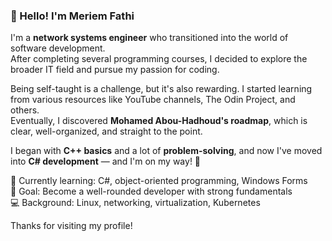 ### 👋 Hello! I'm Meriem Fathi

I'm a **network systems engineer** who transitioned into the world of software development.  
After completing several programming courses, I decided to explore the broader IT field and pursue my passion for coding.

Being self-taught is a challenge, but it's also rewarding. I started learning from various resources like YouTube channels, The Odin Project, and others.  
Eventually, I discovered **Mohamed Abou-Hadhoud's roadmap**, which is clear, well-organized, and straight to the point.

I began with **C++ basics** and a lot of **problem-solving**, and now I've moved into **C# development** — and I'm on my way! 🚀

🌱 Currently learning: C#, object-oriented programming, Windows Forms  
🎯 Goal: Become a well-rounded developer with strong fundamentals  
💻 Background: Linux, networking, virtualization, Kubernetes

Thanks for visiting my profile!
